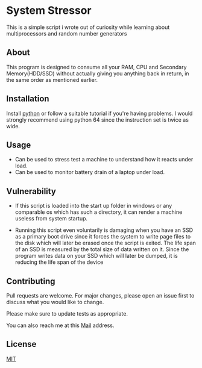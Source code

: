 # System Stressor

This is a simple script i wrote out of curiosity while learning about multiprocessors and random number generators

## About

This program is designed to consume all your RAM, CPU and Secondary Memory(HDD/SSD) without actually giving you anything back in return, in the same order as mentioned earlier.

## Installation

Install [python](https://www.python.org/downloads/) or follow a suitable tutorial if you're having problems. I would strongly recommend using python 64 since the instruction set is twice as wide.

## Usage

* Can be used to stress test a machine to understand how it reacts under load.
* Can be used to monitor battery drain of a laptop under load.

## Vulnerability

* If this script is loaded into the start up folder in windows or any comparable os which has such a directory, it can render a machine useless from system startup.

* Running this script even voluntarily is damaging when you have an SSD as a primary boot drive since it forces the system to write page files to the disk which will later be erased once the script is exited. The life span of an SSD is measured by the total size of data written on it. Since the program writes data on your SSD which will later be dumped, it is reducing the life span of the device

## Contributing

Pull requests are welcome. For major changes, please open an issue first to discuss what you would like to change.

Please make sure to update tests as appropriate.

You can also reach me at this [Mail](manand881@gmail.com) address.

## License
[MIT](https://choosealicense.com/licenses/mit/)